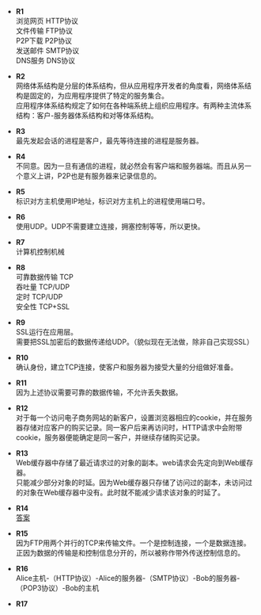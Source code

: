 * **R1**  
浏览网页 HTTP协议  
文件传输 FTP协议  
P2P下载 P2P协议  
发送邮件 SMTP协议  
DNS服务 DNS协议

* **R2**  
网络体系结构是分层的体系结构，但从应用程序开发者的角度看，网络体系结构是固定的，为应用程序提供了特定的服务集合。  
应用程序体系结构规定了如何在各种端系统上组织应用程序。有两种主流体系结构：客户-服务器体系结构和对等体系结构。

* **R3**  
最先发起会话的进程是客户，最先等待连接的进程是服务器。

* **R4**  
不同意。因为一旦有通信的进程，就必然会有客户端和服务器端。而且从另一个意义上讲，P2P也是有服务器来记录信息的。

* **R5**  
标识对方主机使用IP地址，标识对方主机上的进程使用端口号。

* **R6**  
使用UDP。UDP不需要建立连接，拥塞控制等等，所以更快。

* **R7**  
计算机控制机械

* **R8**  
可靠数据传输 TCP  
吞吐量 TCP/UDP  
定时 TCP/UDP  
安全性 TCP+SSL

* **R9**  
SSL运行在应用层。  
需要把SSL加密后的数据传递给UDP。（貌似现在无法做，除非自己实现SSL）

* **R10**  
确认身份，建立TCP连接，使客户和服务器为接受大量的分组做好准备。

* **R11**  
因为上述协议需要可靠的数据传输，不允许丢失数据。

* **R12**  
对于每一个访问电子商务网站的新客户，设置浏览器相应的cookie，并在服务器存储对应客户的购买记录。同一客户后来再访问时，HTTP请求中会附带cookie，服务器便能确定是同一客户，并继续存储购买记录。

* **R13**  
Web缓存器中存储了最近请求过的对象的副本。web请求会先定向到Web缓存器。  
只能减少部分对象的时延。因为Web缓存器只存储了访问过的副本，未访问过的对象在Web缓存器中没有。此时就不能减少请求该对象的时延了。

* **R14**  
[答案](RQA-R14/R14.md)  

* **R15**  
因为FTP用两个并行的TCP来传输文件。一个是控制连接，一个是数据连接。正因为数据的传输是和控制信息分开的，所以被称作带外传送控制信息的。

* **R16**  
Alice主机-（HTTP协议）-Alice的服务器-（SMTP协议）-Bob的服务器-（POP3协议）-Bob的主机

* **R17**  

